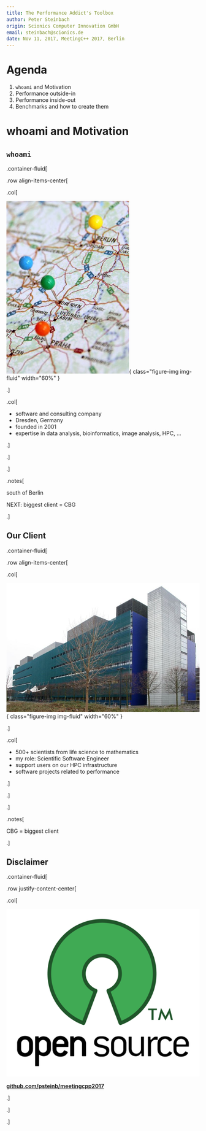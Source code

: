 ```yaml
---
title: The Performance Addict's Toolbox
author: Peter Steinbach
origin: Scionics Computer Innovation GmbH
email: steinbach@scionics.de
date: Nov 11, 2017, MeetingC++ 2017, Berlin
---
```



# Agenda 


1. `whoami` and Motivation
2. Performance outside-in
3. Performance inside-out
4. Benchmarks and how to create them


# whoami and Motivation


## `whoami`

.container-fluid[

.row align-items-center[

.col[

![map of East Germany](img/events_header_m_quarter.jpg){ class="figure-img img-fluid" width="60%" }

.]

.col[

- software and consulting company
- Dresden, Germany
- founded in 2001
- expertise in data analysis, bioinformatics, image analysis, HPC, ...

.]

.]

.]


.notes[

south of Berlin  

NEXT: biggest client = CBG

.]



## Our Client


.container-fluid[

.row align-items-center[

.col[

![Max Planck Institute for Molecular Cell Biology and Genetics, &nbsp; [mpi-cbg.de](www.mpi-cbg.de) ](img/800px-MPI-CBG_building_outside_4pl.jpg){ class="figure-img img-fluid" width="60%" }

.]

.col[

- 500+ scientists from life science to mathematics
- my role: Scientific Software Engineer
- support users on our HPC infrastructure
- software projects related to performance

.]

.]

.]


.notes[

CBG = biggest client

.]


## Disclaimer


.container-fluid[

.row justify-content-center[

.col[

![](img/opensource-550x475.png)  

**[github.com/psteinb/meetingcpp2017](https://github.com/psteinb/meetingcpp2017)**


.]

.]

.]
